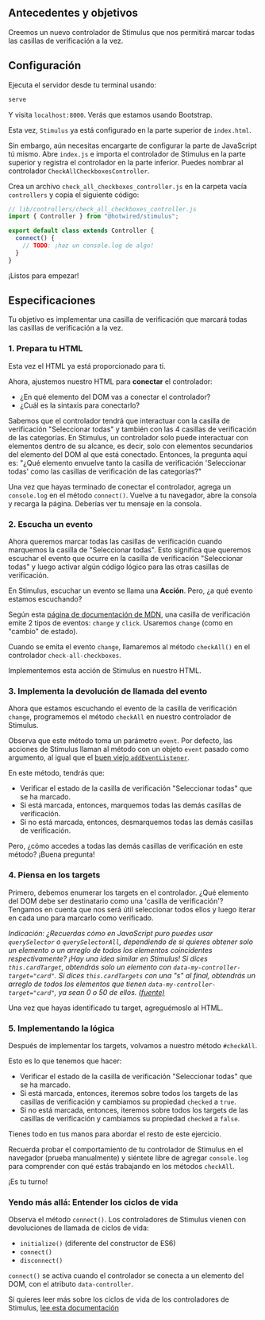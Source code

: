 ## Antecedentes y objetivos

Creemos un nuevo controlador de Stimulus que nos permitirá marcar todas las casillas de verificación a la vez.

## Configuración

Ejecuta el servidor desde tu terminal usando:

```bash
serve
```

Y visita `localhost:8000`. Verás que estamos usando Bootstrap.

Esta vez, `Stimulus` ya está configurado en la parte superior de `index.html`.

Sin embargo, aún necesitas encargarte de configurar la parte de JavaScript tú mismo. Abre `index.js` e importa el controlador de Stimulus en la parte superior y registra el controlador en la parte inferior. Puedes nombrar al controlador `CheckAllCheckboxesController`.

Crea un archivo `check_all_checkboxes_controller.js` en la carpeta vacía `controllers` y copia el siguiente código:

```javascript
// lib/controllers/check_all_checkboxes_controller.js
import { Controller } from "@hotwired/stimulus";

export default class extends Controller {
  connect() {
    // TODO: ¡haz un console.log de algo!
  }
}
```

¡Listos para empezar!

## Especificaciones

Tu objetivo es implementar una casilla de verificación que marcará todas las casillas de verificación a la vez.

### 1. Prepara tu HTML

Esta vez el HTML ya está proporcionado para ti.

Ahora, ajustemos nuestro HTML para **conectar** el controlador:

- ¿En qué elemento del DOM vas a conectar el controlador?
- ¿Cuál es la sintaxis para conectarlo?

Sabemos que el controlador tendrá que interactuar con la casilla de verificación "Seleccionar todas" y también con las 4 casillas de verificación de las categorías. En Stimulus, un controlador solo puede interactuar con elementos dentro de su alcance, es decir, solo con elementos secundarios del elemento del DOM al que está conectado. Entonces, la pregunta aquí es: "¿Qué elemento envuelve tanto la casilla de verificación 'Seleccionar todas' como las casillas de verificación de las categorías?"

Una vez que hayas terminado de conectar el controlador, agrega un `console.log` en el método `connect()`. Vuelve a tu navegador, abre la consola y recarga la página. Deberías ver tu mensaje en la consola.

### 2. Escucha un evento

Ahora queremos marcar todas las casillas de verificación cuando marquemos la casilla de "Seleccionar todas". Esto significa que queremos escuchar el evento que ocurre en la casilla de verificación "Seleccionar todas" y luego activar algún código lógico para las otras casillas de verificación.

En Stimulus, escuchar un evento se llama una **Acción**. Pero, ¿a qué evento estamos escuchando?

Según esta [página de documentación de MDN](https://developer.mozilla.org/es/docs/Web/HTML/Element/Input/checkbox), una casilla de verificación emite 2 tipos de eventos: `change` y `click`. Usaremos `change` (como en "cambio" de estado).

Cuando se emita el evento `change`, llamaremos al método `checkAll()` en el controlador `check-all-checkboxes`.

Implementemos esta acción de Stimulus en nuestro HTML.

### 3. Implementa la devolución de llamada del evento

Ahora que estamos escuchando el evento de la casilla de verificación `change`, programemos el método `checkAll` en nuestro controlador de Stimulus.

Observa que este método toma un parámetro `event`. Por defecto, las acciones de Stimulus llaman al método con un objeto `event` pasado como argumento, al igual que el [buen viejo `addEventListener`](https://developer.mozilla.org/es/docs/Web/API/EventTarget/addEventListener).

En este método, tendrás que:

- Verificar el estado de la casilla de verificación "Seleccionar todas" que se ha marcado.
- Si está marcada, entonces, marquemos todas las demás casillas de verificación.
- Si no está marcada, entonces, desmarquemos todas las demás casillas de verificación.

Pero, ¿cómo accedes a todas las demás casillas de verificación en este método? ¡Buena pregunta!

### 4. Piensa en los targets

Primero, debemos enumerar los targets en el controlador. ¿Qué elemento del DOM debe ser destinatario como una 'casilla de verificación'? Tengamos en cuenta que nos será útil seleccionar todos ellos y luego iterar en cada uno para marcarlo como verificado.

_Indicación: ¿Recuerdas cómo en JavaScript puro puedes usar `querySelector` o `querySelectorAll`, dependiendo de si quieres obtener solo un elemento o un arreglo de todos los elementos coincidentes respectivamente? ¡Hay una idea similar en Stimulus! Si dices `this.cardTarget`, obtendrás solo un elemento con `data-my-controller-target="card"`. Si dices `this.cardTargets` con una "s" al final, obtendrás un arreglo de todos los elementos que tienen `data-my-controller-target="card"`, ya sean 0 o 50 de ellos. [(fuente)](https://stimulus.hotwired.dev/reference/targets#properties)_

Una vez que hayas identificado tu target, agreguémoslo al HTML.

### 5. Implementando la lógica

Después de implementar los targets, volvamos a nuestro método `#checkAll`.

Esto es lo que tenemos que hacer:

- Verificar el estado de la casilla de verificación "Seleccionar todas" que se ha marcado.
- Si está marcada, entonces, iteremos sobre todos los targets de las casillas de verificación y cambiamos su propiedad `checked` a `true`.
- Si no está marcada, entonces, iteremos sobre todos los targets de las casillas de verificación y cambiamos su propiedad `checked` a `false`.

Tienes todo en tus manos para abordar el resto de este ejercicio.

Recuerda probar el comportamiento de tu controlador de Stimulus en el navegador (prueba manualmente) y siéntete libre de agregar `console.log` para comprender con qué estás trabajando en los métodos `checkAll`.

¡Es tu turno!

### Yendo más allá: Entender los ciclos de vida

Observa el método `connect()`. Los controladores de Stimulus vienen con devoluciones de llamada de ciclos de vida:

- `initialize()` (diferente del constructor de ES6)
- `connect()`
- `disconnect()`

`connect()` se activa cuando el controlador se conecta a un elemento del DOM, con el atributo `data-controller`.

Si quieres leer más sobre los ciclos de vida de los controladores de Stimulus, [lee esta documentación](https://stimulus.hotwire.dev/reference/lifecycle-callbacks)
